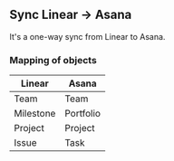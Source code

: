 ## Sync Linear -> Asana

It's a one-way sync from Linear to Asana.

### Mapping of objects
| Linear | Asana |
| --- | --- |
| Team | Team |
| Milestone | Portfolio |
| Project | Project|
| Issue | Task |

